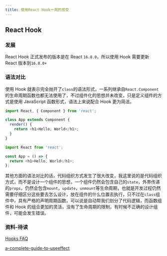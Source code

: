 ```yaml
---
title: 使用React Hook一周的感受
---
```


## React Hook

### 发展

React Hook 正式发布的版本是在 React `16.8.0`，所以使用 Hook 需要更新 React 版本到`16.8.0+`

### 语法对比

使用 Hook 就表示完全抛开了`class`的语法形式，一系列继承自`React.Component`的生命周期函数也都无法使用了，不过组件化的思想并未改变，只是定义组件的方式是使用 JavaScript 函数形式，语法上来说配合 Hook 更为简洁。

```typescript
import React, { Component } from 'react';

class App extends Component {
  render() {
    return <h1>Hello, World</h1>;
  }
}

import React from 'react';

const App = () => {
  return <h1>Hello, World</h1>;
};
```

其他方面的语法对比的话，代码组织方式发生了很大改变，我这里说的是代码组织方式，而不是设计一个组件的思想，一个组件仍然会包含自己的`state`，外界传递的`props`，仍然会包含`mount`，`update`，`unmount`等生命周期，也就是开发过程仍然需要仔细区分这些要去怎么设计，放在组件的什么位置去执行，只不过在`class`组件中，具有严格的声明周期函数，可以说是自动帮我们划分了代码逻辑，而函数组件和 Hook 的组合更加的灵活，没有了生命周期的限制，有时候不正确的设计组件，可能会发生错误。

### 资料-待读

[Hooks FAQ](https://zh-hans.reactjs.org/docs/hooks-faq.html#do-hooks-cover-all-use-cases-for-classes)

[a-complete-guide-to-useeffect](https://overreacted.io/zh-hans/a-complete-guide-to-useeffect/)
